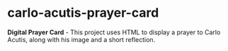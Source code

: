 # carlo-acutis-prayer-card
**Digital Prayer Card** - This project uses HTML to display a prayer to Carlo Acutis, along with his image and a short reflection. 